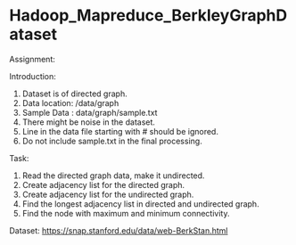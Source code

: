 # Hadoop_Mapreduce_BerkleyGraphDataset

Assignment:

Introduction:
1. Dataset is of directed graph.
2. Data location: /data/graph
3. Sample Data : data/graph/sample.txt
4. There might be noise in the dataset.
5. Line in the data file starting with # should be ignored.
6. Do not include sample.txt in the final processing.

Task:
1. Read the directed graph data, make it undirected.
2. Create adjacency list for the directed graph.
3. Create adjacency list for the undirected graph.
4. Find the longest adjacency list in directed and undirected graph.
5. Find the node with maximum and minimum connectivity.

Dataset:
https://snap.stanford.edu/data/web-BerkStan.html
